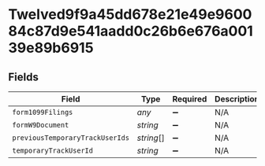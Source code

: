 # Twelved9f9a45dd678e21e49e960084c87d9e541aadd0c26b6e676a00139e89b6915


## Fields

| Field                           | Type                            | Required                        | Description                     |
| ------------------------------- | ------------------------------- | ------------------------------- | ------------------------------- |
| `form1099Filings`               | *any*                           | :heavy_minus_sign:              | N/A                             |
| `formW9Document`                | *string*                        | :heavy_minus_sign:              | N/A                             |
| `previousTemporaryTrackUserIds` | *string*[]                      | :heavy_minus_sign:              | N/A                             |
| `temporaryTrackUserId`          | *string*                        | :heavy_minus_sign:              | N/A                             |